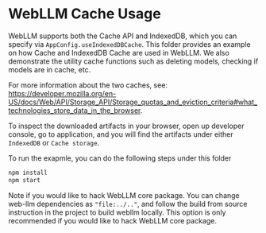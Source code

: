 # WebLLM Cache Usage

WebLLM supports both the Cache API and IndexedDB, which you can specify via `AppConfig.useIndexedDBCache`.
This folder provides an example on how Cache and IndexedDB Cache are used in WebLLM. We also
demonstrate the utility cache functions such as deleting models, checking if models are in cache, etc.

For more information about the two caches, see: https://developer.mozilla.org/en-US/docs/Web/API/Storage_API/Storage_quotas_and_eviction_criteria#what_technologies_store_data_in_the_browser.

To inspect the downloaded artifacts in your browser, open up developer console, go to application,
and you will find the artifacts under either `IndexedDB` or `Cache storage`.

To run the exapmle, you can do the following steps under this folder

```bash
npm install
npm start
```

Note if you would like to hack WebLLM core package.
You can change web-llm dependencies as `"file:../.."`, and follow the build from source
instruction in the project to build webllm locally. This option is only recommended
if you would like to hack WebLLM core package.
